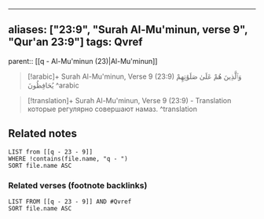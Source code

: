 
---
aliases: ["23:9", "Surah Al-Mu'minun, verse 9", "Qur'an 23:9"]
tags: Qvref
---

parent:: [[q - Al-Mu'minun (23)|Al-Mu'minun]]

> [!arabic]+ Surah Al-Mu'minun, Verse 9 (23:9)
> <span class="quran-arabic">وَٱلَّذِينَ هُمْ عَلَىٰ صَلَوَٰتِهِمْ يُحَافِظُونَ</span>
^arabic

> [!translation]+ Surah Al-Mu'minun, Verse 9 (23:9) - Translation
> которые регулярно совершают намаз.
^translation



## Related notes
```dataview
LIST from [[q - 23 - 9]]
WHERE !contains(file.name, "q - ")
SORT file.name ASC
```

### Related verses (footnote backlinks)
```dataview
LIST FROM [[q - 23 - 9]] AND #Qvref
SORT file.name ASC
```

